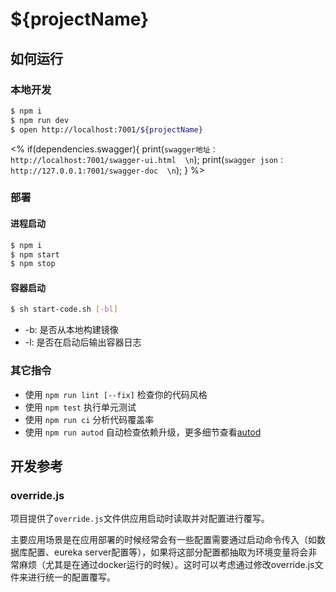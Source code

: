 # ${projectName}

## 如何运行

### 本地开发

```bash
$ npm i
$ npm run dev
$ open http://localhost:7001/${projectName}
```

<%
if(dependencies.swagger){
    print(`swagger地址：http://localhost:7001/swagger-ui.html  \n`);
    print(`swagger json：http://127.0.0.1:7001/swagger-doc  \n`);
}
%>

### 部署

#### 进程启动

```bash
$ npm i
$ npm start
$ npm stop
```

#### 容器启动

```bash
$ sh start-code.sh [-bl]
```

- -b: 是否从本地构建镜像
- -l: 是否在启动后输出容器日志

### 其它指令

- 使用 `npm run lint [--fix]` 检查你的代码风格
- 使用 `npm test` 执行单元测试
- 使用 `npm run ci` 分析代码覆盖率
- 使用 `npm run autod` 自动检查依赖升级，更多细节查看[autod](https://www.npmjs.com/package/autod)

## 开发参考

### override.js

项目提供了`override.js`文件供应用启动时读取并对配置进行覆写。

主要应用场景是在应用部署的时候经常会有一些配置需要通过启动命令传入（如数据库配置、eureka server配置等），如果将这部分配置都抽取为环境变量将会非常麻烦（尤其是在通过docker运行的时候）。这时可以考虑通过修改override.js文件来进行统一的配置覆写。


